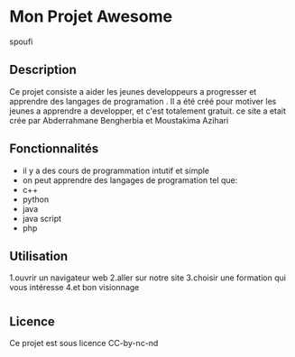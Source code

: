 # Mon Projet Awesome
spoufi

## Description

Ce projet consiste a aider les jeunes developpeurs a progresser et apprendre des langages de programation . Il a été créé pour motiver les jeunes a apprendre a developper,
et c'est totalement gratuit.
ce site a etait crée par Abderrahmane Bengherbia et Moustakima Azihari

## Fonctionnalités

- il y a des cours de programmation intutif et simple
- on peut apprendre des langages de programation tel que:
- c++
- python
- java
- java script
- php


## Utilisation

1.ouvrir un navigateur web 
2.aller sur notre site 
3.choisir une formation qui vous intéresse 
4.et bon visionnage


#
## Licence

Ce projet est sous licence CC-by-nc-nd

